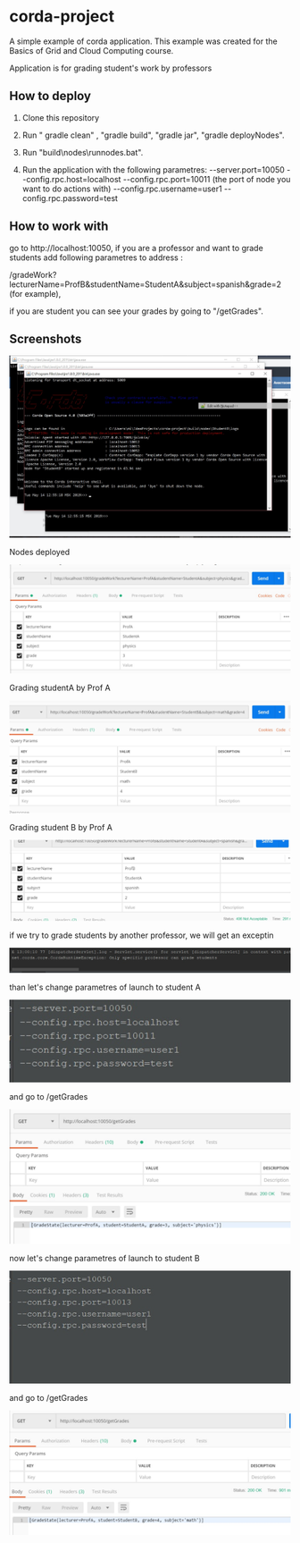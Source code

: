 # corda-project

A simple example of corda application. This example was created for the Basics of Grid and Cloud Computing course. 

Application is for grading student's work by professors

## How to deploy

1. Clone this repository

2. Run " gradle clean" , "gradle build", "gradle jar", "gradle deployNodes".

3. Run "build\nodes\runnodes.bat".

4. Run the application with the following parametres:
--server.port=10050
--config.rpc.host=localhost
--config.rpc.port=10011 (the port of node you want to do actions with)
--config.rpc.username=user1
--config.rpc.password=test

## How to work with

go to http://localhost:10050, if you are a professor and want to grade students add following parametres to address :

/gradeWork?lecturerName=ProfB&studentName=StudentA&subject=spanish&grade=2 (for example),

if you are student you can see your grades by going to "/getGrades".


## Screenshots
![Nodes deployed](/pictures/nodes.jpg)

Nodes deployed

![grade_student](/pictures/profAstudentA.jpg)

Grading studentA by Prof A

![grade_studentB](/pictures/profAstudentB.jpg)

Grading student B by Prof A

![what cause exception](/pictures/whatcauseException.jpg)

if we try to grade students by another professor, we will get an exceptin

![exception](/pictures/exception.jpg)

than let's change parametres of launch to student A

![studentA](/pictures/studentA.jpg)

and go to /getGrades

![getstudentA](/pictures/getGradesStudA.jpg)

now let's change parametres of launch to student B

![studentB](/pictures/studentB.jpg)

and go to /getGrades

![getstudentB](/pictures/getGradesStudentB.jpg)




